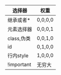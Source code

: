 | 选择器     | 权重    |
| ---------- | ------- |
| 继承或者*  | 0,0,0,0 |
| 元素选择器 | 0,0,0,1 |
| class,伪类 | 0,0,1,0 |
| id         | 0,1,0,0 |
| 行内style  | 1,0,0,0 |
| !important | 无穷大  |

